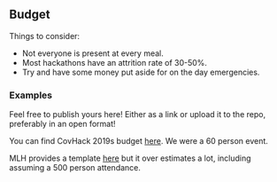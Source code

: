 ## Budget

Things to consider:

* Not everyone is present at every meal.
* Most hackathons have an attrition rate of 30-50%.
* Try and have some money put aside for on the day emergencies.


### Examples

Feel free to publish yours here! Either as a link or upload it to the repo,
preferably in an open format!

You can find CovHack 2019s budget [here](/static/documents/budgets/covhack-2019-budget.ods).
We were a 60 person event.

MLH provides a template [here](https://docs.google.com/spreadsheets/d/1ADKWatCbC3AhBKlyWOtVSqMcD6O6Y3FcwMTZwynPwDA/edit#gid=1863528508)
but it over estimates a lot, including assuming a 500 person attendance.

